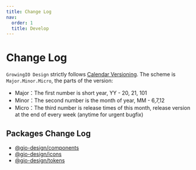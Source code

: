 ```yaml
---
title: Change Log
nav:
  order: 1
  title: Develop
---
```


# Change Log

`GrowingIO Design` strictly follows [Calendar Versioning](https://calver.org/). The scheme is `Major.Minor.Micro`, the parts of the version:

- Major：The first number is short year, YY - 20, 21, 101
- Minor：The second number is the month of year, MM - 6,7,12
- Micro：The third number is release times of this month, release version at the end of every week (anytime for urgent bugfix)

## Packages Change Log

- [@gio-design/components](./changelog/components)
- [@gio-design/icons](./changelog/icons)
- [@gio-design/tokens](./changelog/tokens)
